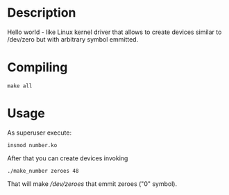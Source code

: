 Description
===========

Hello world - like Linux kernel driver that allows to create devices similar to /dev/zero but with arbitrary symbol emmitted.

Compiling
=========

    make all
  
Usage
=====

As superuser execute:

    insmod number.ko
  
After that you can create devices invoking

    ./make_number zeroes 48
  
That will make */dev/zeroes* that emmit zeroes ("0" symbol).

